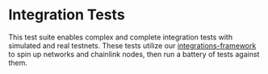 # Integration Tests

This test suite enables complex and complete integration tests with simulated and real testnets. These tests utilize
our [integrations-framework](https://github.com/smartcontractkit/integrations-framework) to spin up networks and
chainlink nodes, then run a battery of tests against them.